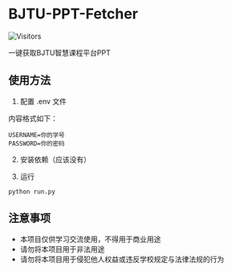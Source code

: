 # BJTU-PPT-Fetcher

![Visitors](https://api.visitorbadge.io/api/visitors?path=https%3A%2F%2Fgithub.com%2Fymzhang-cs%2FBJTU-PPT-Fetcher&countColor=%23263759)

一键获取BJTU智慧课程平台PPT

## 使用方法

1. 配置 .env 文件

内容格式如下：

```shell
USERNAME=你的学号
PASSWORD=你的密码
```

2. 安装依赖（应该没有）

3. 运行

```shell
python run.py
```

## 注意事项

- 本项目仅供学习交流使用，不得用于商业用途
- 请勿将本项目用于非法用途
- 请勿将本项目用于侵犯他人权益或违反学校规定与法律法规的行为
